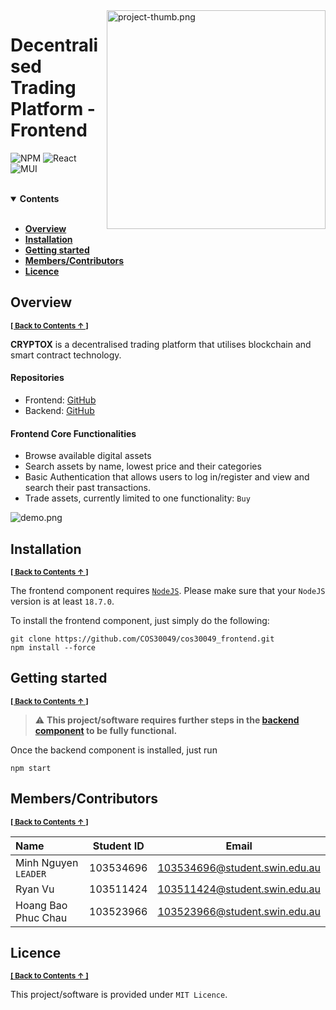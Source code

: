 <img align=right src="static/project-thumb.png" alt="project-thumb.png" width=350>

<h1>Decentralised Trading Platform - Frontend</h1>

![NPM](https://img.shields.io/badge/NPM-%23CB3837.svg?style=for-the-badge&logo=npm&logoColor=white) ![React](https://img.shields.io/badge/react-%2320232a.svg?style=for-the-badge&logo=react&logoColor=%2361DAFB) ![MUI](https://img.shields.io/badge/MUI-%230081CB.svg?style=for-the-badge&logo=mui&logoColor=white)

<br>

<details id="nav" open>
<summary><b>Contents</b></summary><br>

- [**Overview**](#overview)
- [**Installation**](#installation) 
- [**Getting started**](#getting-started)
- [**Members/Contributors**](#memberscontributors) 
- [**Licence**](#licence)

</details>

## Overview
<sup>[**\[ Back to Contents  ↑ \]**](#nav)</sup>

**CRYPTOX** is a decentralised trading platform that utilises blockchain and smart contract technology.

#### Repositories
- Frontend: [GitHub](https://github.com/CryptoXTrading/cryptox_frontend)
- Backend: [GitHub](https://github.com/CryptoXTrading/cryptox_backend)

#### Frontend Core Functionalities
- Browse available digital assets
- Search assets by name, lowest price and their categories
- Basic Authentication that allows users to log in/register and view and search their past transactions.
- Trade assets, currently limited to one functionality: `Buy`


![demo.png](static/demo.png)

## Installation
<sup>[**\[ Back to Contents  ↑ \]**](#nav)</sup>

The frontend component requires [`NodeJS`](https://nodejs.org/en/download). Please make sure that your `NodeJS` version is at least `18.7.0`.

To install the frontend component, just simply do the following:

```
git clone https://github.com/COS30049/cos30049_frontend.git
npm install --force
```


## Getting started
<sup>[**\[ Back to Contents  ↑ \]**](#nav)</sup>

>⚠️ **This project/software requires further steps in the [backend component](https://github.com/COS30049/cos30049_backend) to be fully functional.**

Once the backend component is installed, just run
```
npm start
```

## Members/Contributors
<sup>[**\[ Back to Contents  ↑ \]**](#nav)</sup>

| Name                 | Student ID | Email                         |
| :------------------- | ---------- | :---------------------------: |
| Minh Nguyen `LEADER` | 103534696  | 103534696@student.swin.edu.au |
| Ryan Vu              | 103511424  | 103511424@student.swin.edu.au |
| Hoang Bao Phuc Chau  | 103523966  | 103523966@student.swin.edu.au |

## Licence
<sup>[**\[ Back to Contents  ↑ \]**](#nav)</sup>

This project/software is provided under `MIT Licence`.
